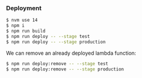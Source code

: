 ### Deployment

```sh
$ nvm use 14
$ npm i
$ npm run build
$ npm run deploy -- --stage test
$ npm run deploy -- --stage production
```

We can remove an already deployed lambda function:

```sh
$ npm run deploy:remove -- --stage test
$ npm run deploy:remove -- --stage production
```
